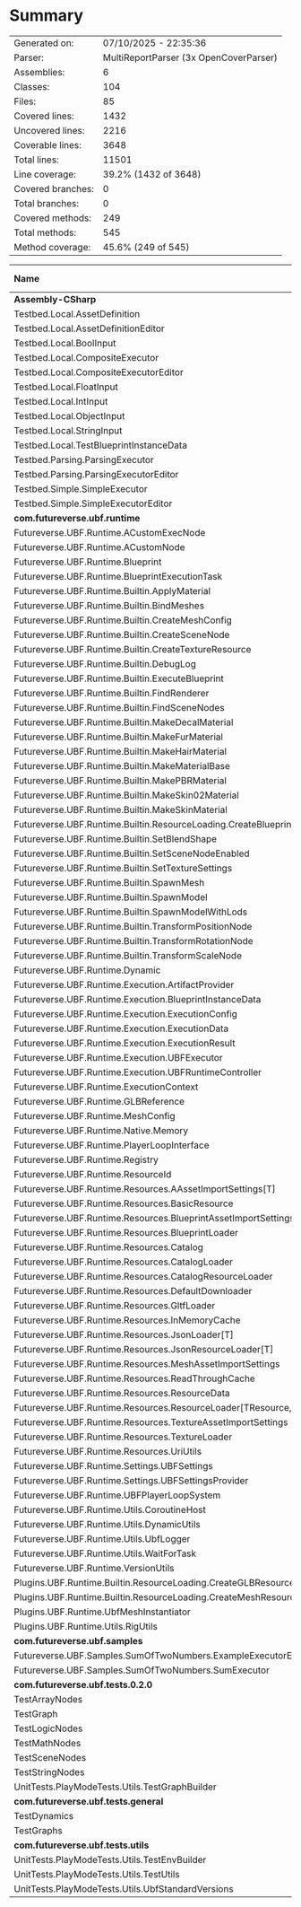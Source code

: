 ﻿# Summary
|||
|:---|:---|
| Generated on: | 07/10/2025 - 22:35:36 |
| Parser: | MultiReportParser (3x OpenCoverParser) |
| Assemblies: | 6 |
| Classes: | 104 |
| Files: | 85 |
| Covered lines: | 1432 |
| Uncovered lines: | 2216 |
| Coverable lines: | 3648 |
| Total lines: | 11501 |
| Line coverage: | 39.2% (1432 of 3648) |
| Covered branches: | 0 |
| Total branches: | 0 |
| Covered methods: | 249 |
| Total methods: | 545 |
| Method coverage: | 45.6% (249 of 545) |

|**Name**|**Covered**|**Uncovered**|**Coverable**|**Total**|**Line coverage**|**Covered**|**Total**|**Branch coverage**|**Covered**|**Total**|**Method coverage**|
|:---|---:|---:|---:|---:|---:|---:|---:|---:|---:|---:|---:|
|**Assembly-CSharp**|**0**|**222**|**222**|**1367**|**0%**|**0**|**0**|****|**0**|**33**|**0%**|
|Testbed.Local.AssetDefinition|0|4|4|200|0%|0|0||0|4|0%|
|Testbed.Local.AssetDefinitionEditor|0|47|47|200|0%|0|0||0|2|0%|
|Testbed.Local.BoolInput|0|2|2|64|0%|0|0||0|2|0%|
|Testbed.Local.CompositeExecutor|0|39|39|100|0%|0|0||0|3|0%|
|Testbed.Local.CompositeExecutorEditor|0|14|14|100|0%|0|0||0|1|0%|
|Testbed.Local.FloatInput|0|2|2|64|0%|0|0||0|2|0%|
|Testbed.Local.IntInput|0|2|2|64|0%|0|0||0|2|0%|
|Testbed.Local.ObjectInput|0|2|2|64|0%|0|0||0|2|0%|
|Testbed.Local.StringInput|0|2|2|64|0%|0|0||0|2|0%|
|Testbed.Local.TestBlueprintInstanceData|0|11|11|25|0%|0|0||0|5|0%|
|Testbed.Parsing.ParsingExecutor|0|44|44|123|0%|0|0||0|3|0%|
|Testbed.Parsing.ParsingExecutorEditor|0|14|14|123|0%|0|0||0|1|0%|
|Testbed.Simple.SimpleExecutor|0|25|25|88|0%|0|0||0|3|0%|
|Testbed.Simple.SimpleExecutorEditor|0|14|14|88|0%|0|0||0|1|0%|
|**com.futureverse.ubf.runtime**|**761**|**1810**|**2571**|**7778**|**29.5%**|**0**|**0**|****|**135**|**340**|**39.7%**|
|Futureverse.UBF.Runtime.ACustomExecNode|10|17|27|79|37%|0|0||3|6|50%|
|Futureverse.UBF.Runtime.ACustomNode|45|6|51|152|88.2%|0|0||10|13|76.9%|
|Futureverse.UBF.Runtime.Blueprint|71|60|131|341|54.1%|0|0||8|13|61.5%|
|Futureverse.UBF.Runtime.BlueprintExecutionTask|7|0|7|341|100%|0|0||4|4|100%|
|Futureverse.UBF.Runtime.Builtin.ApplyMaterial|0|58|58|105|0%|0|0||0|2|0%|
|Futureverse.UBF.Runtime.Builtin.BindMeshes|0|42|42|70|0%|0|0||0|3|0%|
|Futureverse.UBF.Runtime.Builtin.CreateMeshConfig|11|14|25|51|44%|0|0||2|2|100%|
|Futureverse.UBF.Runtime.Builtin.CreateSceneNode|17|3|20|37|85%|0|0||2|2|100%|
|Futureverse.UBF.Runtime.Builtin.CreateTextureResource|0|16|16|43|0%|0|0||0|2|0%|
|Futureverse.UBF.Runtime.Builtin.DebugLog|8|3|11|27|72.7%|0|0||2|2|100%|
|Futureverse.UBF.Runtime.Builtin.ExecuteBlueprint|0|37|37|62|0%|0|0||0|2|0%|
|Futureverse.UBF.Runtime.Builtin.FindRenderer|7|6|13|31|53.8%|0|0||2|2|100%|
|Futureverse.UBF.Runtime.Builtin.FindSceneNodes|18|6|24|47|75%|0|0||3|3|100%|
|Futureverse.UBF.Runtime.Builtin.MakeDecalMaterial|0|47|47|67|0%|0|0||0|3|0%|
|Futureverse.UBF.Runtime.Builtin.MakeFurMaterial|0|25|25|45|0%|0|0||0|3|0%|
|Futureverse.UBF.Runtime.Builtin.MakeHairMaterial|0|25|25|45|0%|0|0||0|3|0%|
|Futureverse.UBF.Runtime.Builtin.MakeMaterialBase|0|49|49|127|0%|0|0||0|9|0%|
|Futureverse.UBF.Runtime.Builtin.MakePBRMaterial|0|25|25|45|0%|0|0||0|3|0%|
|Futureverse.UBF.Runtime.Builtin.MakeSkin02Material|0|30|30|54|0%|0|0||0|3|0%|
|Futureverse.UBF.Runtime.Builtin.MakeSkinMaterial|0|31|31|53|0%|0|0||0|3|0%|
|Futureverse.UBF.Runtime.Builtin.ResourceLoading.CreateBlueprintResource|0|12|12|36|0%|0|0||0|2|0%|
|Futureverse.UBF.Runtime.Builtin.SetBlendShape|11|15|26|49|42.3%|0|0||2|2|100%|
|Futureverse.UBF.Runtime.Builtin.SetSceneNodeEnabled|6|6|12|30|50%|0|0||2|2|100%|
|Futureverse.UBF.Runtime.Builtin.SetTextureSettings|0|15|15|37|0%|0|0||0|2|0%|
|Futureverse.UBF.Runtime.Builtin.SpawnMesh|35|16|51|99|68.6%|0|0||2|2|100%|
|Futureverse.UBF.Runtime.Builtin.SpawnModel|19|52|71|129|26.7%|0|0||3|4|75%|
|Futureverse.UBF.Runtime.Builtin.SpawnModelWithLods|0|79|79|165|0%|0|0||0|6|0%|
|Futureverse.UBF.Runtime.Builtin.TransformPositionNode|19|12|31|50|61.2%|0|0||2|2|100%|
|Futureverse.UBF.Runtime.Builtin.TransformRotationNode|20|12|32|52|62.5%|0|0||2|2|100%|
|Futureverse.UBF.Runtime.Builtin.TransformScaleNode|0|18|18|35|0%|0|0||0|2|0%|
|Futureverse.UBF.Runtime.Dynamic|170|77|247|527|68.8%|0|0||23|30|76.6%|
|Futureverse.UBF.Runtime.Execution.ArtifactProvider|19|19|38|141|50%|0|0||6|10|60%|
|Futureverse.UBF.Runtime.Execution.BlueprintInstanceData|0|19|19|64|0%|0|0||0|7|0%|
|Futureverse.UBF.Runtime.Execution.ExecutionConfig|9|18|27|93|33.3%|0|0||3|6|50%|
|Futureverse.UBF.Runtime.Execution.ExecutionData|0|26|26|78|0%|0|0||0|3|0%|
|Futureverse.UBF.Runtime.Execution.ExecutionResult|0|11|11|45|0%|0|0||0|4|0%|
|Futureverse.UBF.Runtime.Execution.UBFExecutor|0|15|15|44|0%|0|0||0|1|0%|
|Futureverse.UBF.Runtime.Execution.UBFRuntimeController|0|24|24|74|0%|0|0||0|3|0%|
|Futureverse.UBF.Runtime.ExecutionContext|67|73|140|341|47.8%|0|0||13|24|54.1%|
|Futureverse.UBF.Runtime.GLBReference|4|112|116|245|3.4%|0|0||2|14|14.2%|
|Futureverse.UBF.Runtime.MeshConfig|0|2|2|24|0%|0|0||0|2|0%|
|Futureverse.UBF.Runtime.Native.Memory|0|4|4|17|0%|0|0||0|1|0%|
|Futureverse.UBF.Runtime.PlayerLoopInterface|0|180|180|410|0%|0|0||0|13|0%|
|Futureverse.UBF.Runtime.Registry|24|5|29|134|82.7%|0|0||6|7|85.7%|
|Futureverse.UBF.Runtime.ResourceId|2|2|4|37|50%|0|0||2|4|50%|
|Futureverse.UBF.Runtime.Resources.AAssetImportSettings[T]|0|11|11|98|0%|0|0||0|2|0%|
|Futureverse.UBF.Runtime.Resources.BasicResource|0|10|10|25|0%|0|0||0|6|0%|
|Futureverse.UBF.Runtime.Resources.BlueprintAssetImportSettings|0|7|7|98|0%|0|0||0|2|0%|
|Futureverse.UBF.Runtime.Resources.BlueprintLoader|0|11|11|180|0%|0|0||0|2|0%|
|Futureverse.UBF.Runtime.Resources.Catalog|4|0|4|68|100%|0|0||2|2|100%|
|Futureverse.UBF.Runtime.Resources.CatalogLoader|0|15|15|180|0%|0|0||0|1|0%|
|Futureverse.UBF.Runtime.Resources.CatalogResourceLoader|0|3|3|178|0%|0|0||0|1|0%|
|Futureverse.UBF.Runtime.Resources.DefaultDownloader|9|8|17|57|52.9%|0|0||1|2|50%|
|Futureverse.UBF.Runtime.Resources.GltfLoader|11|3|14|180|78.5%|0|0||2|2|100%|
|Futureverse.UBF.Runtime.Resources.InMemoryCache|0|12|12|31|0%|0|0||0|3|0%|
|Futureverse.UBF.Runtime.Resources.JsonLoader[T]|0|11|11|180|0%|0|0||0|1|0%|
|Futureverse.UBF.Runtime.Resources.JsonResourceLoader[T]|0|3|3|178|0%|0|0||0|1|0%|
|Futureverse.UBF.Runtime.Resources.MeshAssetImportSettings|0|9|9|98|0%|0|0||0|3|0%|
|Futureverse.UBF.Runtime.Resources.ReadThroughCache|0|34|34|64|0%|0|0||0|3|0%|
|Futureverse.UBF.Runtime.Resources.ResourceData|10|6|16|68|62.5%|0|0||4|9|44.4%|
|Futureverse.UBF.Runtime.Resources.ResourceLoader[TResource,TImportSettings]|33|40|73|178|45.2%|0|0||2|4|50%|
|Futureverse.UBF.Runtime.Resources.TextureAssetImportSettings|0|9|9|98|0%|0|0||0|3|0%|
|Futureverse.UBF.Runtime.Resources.TextureLoader|0|13|13|180|0%|0|0||0|2|0%|
|Futureverse.UBF.Runtime.Resources.UriUtils|8|11|19|42|42.1%|0|0||1|1|100%|
|Futureverse.UBF.Runtime.Settings.UBFSettings|22|52|74|129|29.7%|0|0||4|15|26.6%|
|Futureverse.UBF.Runtime.Settings.UBFSettingsProvider|0|27|27|62|0%|0|0||0|1|0%|
|Futureverse.UBF.Runtime.UBFPlayerLoopSystem|24|4|28|90|85.7%|0|0||5|7|71.4%|
|Futureverse.UBF.Runtime.Utils.CoroutineHost|12|3|15|42|80%|0|0||1|1|100%|
|Futureverse.UBF.Runtime.Utils.DynamicUtils|0|34|34|78|0%|0|0||0|3|0%|
|Futureverse.UBF.Runtime.Utils.UbfLogger|21|4|25|55|84%|0|0||5|5|100%|
|Futureverse.UBF.Runtime.Utils.WaitForTask|5|0|5|22|100%|0|0||2|2|100%|
|Futureverse.UBF.Runtime.VersionUtils|3|15|18|40|16.6%|0|0||2|3|66.6%|
|Plugins.UBF.Runtime.Builtin.ResourceLoading.CreateGLBResource|0|12|12|37|0%|0|0||0|2|0%|
|Plugins.UBF.Runtime.Builtin.ResourceLoading.CreateMeshResource|0|16|16|43|0%|0|0||0|2|0%|
|Plugins.UBF.Runtime.UbfMeshInstantiator|0|33|33|110|0%|0|0||0|6|0%|
|Plugins.UBF.Runtime.Utils.RigUtils|0|70|70|111|0%|0|0||0|5|0%|
|**com.futureverse.ubf.samples**|**0**|**32**|**32**|**174**|**0%**|**0**|**0**|****|**0**|**3**|**0%**|
|Futureverse.UBF.Samples.SumOfTwoNumbers.ExampleExecutorEditor|0|9|9|87|0%|0|0||0|1|0%|
|Futureverse.UBF.Samples.SumOfTwoNumbers.SumExecutor|0|23|23|87|0%|0|0||0|2|0%|
|**com.futureverse.ubf.tests.0.2.0**|**521**|**135**|**656**|**4479**|**79.4%**|**0**|**0**|****|**95**|**148**|**64.1%**|
|TestArrayNodes|81|0|81|253|100%|0|0||11|11|100%|
|TestGraph|10|0|10|30|100%|0|0||2|2|100%|
|TestLogicNodes|111|51|162|425|68.5%|0|0||10|17|58.8%|
|TestMathNodes|7|29|36|179|19.4%|0|0||2|9|22.2%|
|TestSceneNodes|118|0|118|305|100%|0|0||12|12|100%|
|TestStringNodes|104|8|112|307|92.8%|0|0||11|12|91.6%|
|UnitTests.PlayModeTests.Utils.TestGraphBuilder|90|47|137|2980|65.6%|0|0||47|85|55.2%|
|**com.futureverse.ubf.tests.general**|**78**|**0**|**78**|**161**|**100%**|**0**|**0**|****|**8**|**8**|**100%**|
|TestDynamics|70|0|70|137|100%|0|0||6|6|100%|
|TestGraphs|8|0|8|24|100%|0|0||2|2|100%|
|**com.futureverse.ubf.tests.utils**|**72**|**17**|**89**|**175**|**80.8%**|**0**|**0**|****|**11**|**13**|**84.6%**|
|UnitTests.PlayModeTests.Utils.TestEnvBuilder|64|0|64|115|100%|0|0||10|10|100%|
|UnitTests.PlayModeTests.Utils.TestUtils|8|0|8|20|100%|0|0||1|1|100%|
|UnitTests.PlayModeTests.Utils.UbfStandardVersions|0|17|17|40|0%|0|0||0|2|0%|
